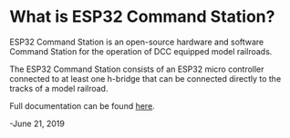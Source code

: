 # What is ESP32 Command Station?
ESP32 Command Station is an open-source hardware and software Command Station for the operation of DCC equipped model railroads.

The ESP32 Command Station consists of an ESP32 micro controller connected to at least one h-bridge that can be connected directly to the tracks of a model railroad.

Full documentation can be found [here](https://atanisoft.github.io/ESP32CommandStation/).

-June 21, 2019
